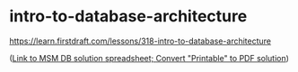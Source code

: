 # intro-to-database-architecture

https://learn.firstdraft.com/lessons/318-intro-to-database-architecture

([Link to MSM DB solution spreadsheet; Convert "Printable" to PDF solution](https://docs.google.com/spreadsheets/d/1pJiica5a3bNHfau_hHdaw7qSmvXl_EOXZ4u4XYLJ4Ck/edit#gid=897127970))
